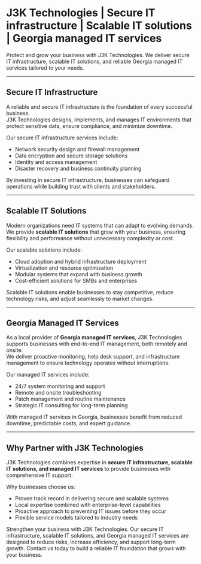 # J3K Technologies | Secure IT infrastructure | Scalable IT solutions | Georgia managed IT services

Protect and grow your business with J3K Technologies. We deliver secure IT infrastructure, scalable IT solutions, and reliable Georgia managed IT services tailored to your needs.

---

## Secure IT Infrastructure

A reliable and secure IT infrastructure is the foundation of every successful business.  
J3K Technologies designs, implements, and manages IT environments that protect sensitive data, ensure compliance, and minimize downtime.  

Our secure IT infrastructure services include:  
- Network security design and firewall management  
- Data encryption and secure storage solutions  
- Identity and access management  
- Disaster recovery and business continuity planning  

By investing in secure IT infrastructure, businesses can safeguard operations while building trust with clients and stakeholders.

---

## Scalable IT Solutions

Modern organizations need IT systems that can adapt to evolving demands.  
We provide **scalable IT solutions** that grow with your business, ensuring flexibility and performance without unnecessary complexity or cost.  

Our scalable solutions include:  
- Cloud adoption and hybrid infrastructure deployment  
- Virtualization and resource optimization  
- Modular systems that expand with business growth  
- Cost-efficient solutions for SMBs and enterprises  

Scalable IT solutions enable businesses to stay competitive, reduce technology risks, and adjust seamlessly to market changes.

---

## Georgia Managed IT Services

As a local provider of **Georgia managed IT services**, J3K Technologies supports businesses with end-to-end IT management, both remotely and onsite.  
We deliver proactive monitoring, help desk support, and infrastructure management to ensure technology operates without interruptions.  

Our managed IT services include:  
- 24/7 system monitoring and support  
- Remote and onsite troubleshooting  
- Patch management and routine maintenance  
- Strategic IT consulting for long-term planning  

With managed IT services in Georgia, businesses benefit from reduced downtime, predictable costs, and expert guidance.

---

## Why Partner with J3K Technologies

J3K Technologies combines expertise in **secure IT infrastructure, scalable IT solutions, and managed IT services** to provide businesses with comprehensive IT support.  

Why businesses choose us:  
- Proven track record in delivering secure and scalable systems  
- Local expertise combined with enterprise-level capabilities  
- Proactive approach to preventing IT issues before they occur  
- Flexible service models tailored to industry needs  

Strengthen your business with J3K Technologies. Our secure IT infrastructure, scalable IT solutions, and Georgia managed IT services are designed to reduce risks, increase efficiency, and support long-term growth. Contact us today to build a reliable IT foundation that grows with your business.
